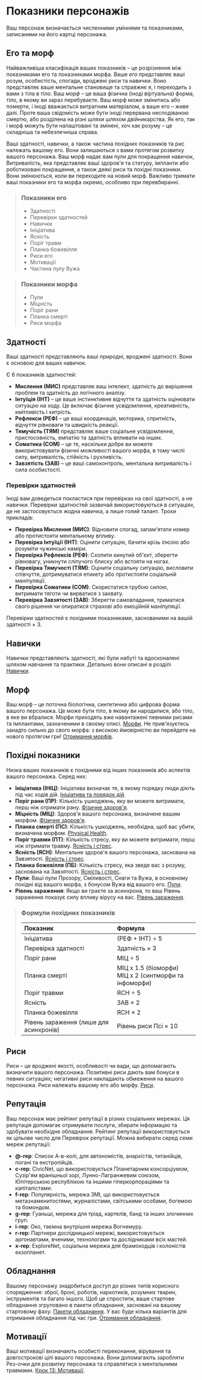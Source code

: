 # Показники персонажів

Ваш персонаж визначається численними уміннями та показниками, записаними на його картці персонажа.

## Его та морф

Найважливіша класифікація ваших показників – це розрізнення між показниками его та показниками морфа. Ваше _его_ представляє ваші розум, особистість, спогади, вроджені риси та навички. Воно представляє ваше ментальне становище та справжнє я, і переходить з вами з тіла в тіло. Ваш _морф_ – це ваша фізична (іноді віртуальна) форма, тіло, в якому ви зараз перебуваєте. Ваш морф може змінитись або померти, і іноді вважається витратним матеріалом, а ваше его – живе далі. Проте ваша свідомість може бути іноді перервана несподіваною смертю, або розділена на різні шляхи шляхом двійникарства. Як его, так і морф можуть бути налаштовані та змінені, хоч хак розуму – це складніша та небезпечніша справа.

Ваші здатності, навички, а також частина похідних показників та рис належать вашому его. Вони залишаються з вами протягом розвитку вашого персонажа. Ваш морф надає вам пули для покращення навичок, Витривалість, яка представляє ваші здоров'я та статуру, імпланти або роботизовані покращення, а також деякі риси та похідні показники. Вони змінюються, коли ви переходите на новий морф. Важливо тримати ваші показники его та морфа окремо, особливо при перевбиранні.

<blockquote>

### Показники его

<div class="two-columns">

- Здатності
- Перевірки здатностей
- Навички
- Ініціатива
- Ясність
- Поріг травм
- Планка божевілля
- Риси его
- Мотивації
- Частина пулу Вужа

</div>

</blockquote>

<blockquote>

### Показники морфа

<div class="two-columns">

- Пули
- Міцність
- Поріг рани
- Планка смерті
- Риси морфа

</div>

</blockquote>

## Здатності

Ваші здатності представляють ваші природні, вроджені здатності. Вони є основою для ваших навичок.

Є 6 показників здатностей:

- **Мислення (МИС)** представляє ваш інтелект, здатність до вирішення проблем та здатність до логічного аналізу.
- **Інтуїція (ІНТ)** – це ваше інстинктивне відчуття та здатність оцінювати ситуацію на ходу. Це включає фізичне усвідомлення, креативність, кмітливість і хитрість.
- **Рефлекси (РЕФ)** – це ваші координація, моторика, спритність, відчуття рівноваги та швидкість реакції.
- **Тямучість (ТЯМ)** представляє ваше соціальне усвідомлення, пристосовність, емпатію та здатність впливати на інших.
- **Соматика (СОМ)** – це те, наскільки добре ви можете використовувати фізичні можливості вашого морфа, в тому числі силу, витривалість, стійкість і рухливість.
- **Завзятість (ЗАВ)** – це ваші самоконтроль, ментальна витривалість і сила особистості.

### Перевірки здатностей

Іноді вам доведеться покластися при перевірках на свої здатності, а не навички. Перевірки здатностей зазвичай використовуються в ситуаціях, де не застосовується жодна навичка, а лише голий талант. Трохи прикладів:

- **Перевірка Мислення (МИС)**: Відновити спогад, запам'ятати номер або протистояти ментальному впливу.
- **Перевірка Інтуїції (ІНТ)**: Оцінити ситуацію, бачити крізь ілюзію або розуміти чужинські наміри.
- **Перевірка Рефлексів (РЕФ)**: Схопити кинутий об'єкт, зберегти рівновагу, уникнути сліпучого блиску або встояти на ногах.
- **Перевірка Тямучості (ТЯМ)**: Оцінити соціальну ситуацію, висловити співчуття, дотримуватися етикету або протистояти соціальній маніпуляції.
- **Перевірка Соматики (СОМ)**: Скористатися грубою силою, витримати тяготи чи вирватися з захвату.
- **Перевірка Завзятості (ЗАВ)**: Зберегти самовладання, триматися свого рішення чи опиратися страхові або емоційній маніпуляції.

Перевірки здатностей є похідними показниками, заснованими на вашій здатності × 3.

## Навички

Навички представляють здатності, які були набуті та вдосконалені шляхом навчання та практики. Детально вони описані в розділі [Навички](../04/18-skills.md).

## Морф

Ваш морф – це поточна біологічна, синтетична або цифрова форма вашого персонажа. Це може бути тіло, в якому ви народилися, або тіло, в яке ви вбралися. Морфи приходять вже навантажені певними рисами та імплантами, зазначеними в своєму описі. [Морфи](../04/21-morphs.md). Не прив'язуєтесь занадто сильно до свого морфа: з високою ймовірністю ви перейдете на нового протягом гри! [Отримання морфів](../15/03-acquiring-morphs.md).

## Похідні показники

Низка ваших показників є похідними від інших показників або аспектів вашого персонажа. Серед них:

- **Ініціатива (ІНІЦ)**: Ініціатива визначає те, в якому порядку люди діють під час ходів дій. [Ініціатива та порядок дій](../03/04-initiative-order-of-actions.md).
- **Поріг рани (ПР)**: Кількість ушкоджень, яку ви можете витримати, перш ніж отримати рану. [Фізичне здоров'я](../12/16-physical-health.md).
- **Міцність (МІЦ)**: Здоров'я вашого персонажа, визначене вашим морфом. [Фізичне здоров'я](../12/16-physical-health.md).
- **Планка смерті (ПС)**: Кількість ушкоджень, необхідна, щоб вас убити, визначена морфом. [Physical Health](../12/16-physical-health.md).
- **Поріг травми (ПТ)**: Кількість стресу, яку ви можете витримати, перш ніж отримати травму. [Ясність і стрес](../12/18-mental-health.md#Ясність-і-стрес).
- **Ясність (ЯСН)**: Ментальне здоров'я вашого персонажа, заснована на Завзятості. [Ясність і стрес](../12/18-mental-health.md#Ясність-і-стрес).
- **Планка божевілля (ПБ)**: Кількість стресу, яка зведе вас з розуму, заснована на Завзятості. [Ясність і стрес](../12/18-mental-health.md#Ясність-і-стрес).
- **Пули**: Ваші пули Прозору, Сміливості, Снаги та Вужа, в основному похідні від вашого морфа, з бонусом Вужа від вашого его. [Пули](../03/05-pools.md).
- **Рівень зараження**: Якщо ви граєте за асинхрона, то ваш Рівень зараження показує силу впливу вірусу на вас. [Рівень зараження](../14/01-psi-overview.md#Рівень-зараження).

<blockquote class="table">

### Формули похідних показників

| Показник                               | Формула                                                    |
| :------------------------------------- | :--------------------------------------------------------- |
| Ініціатива                             | (РЕФ + ІНТ) ÷ 5                                            |
| Перевірка здатності                    | Здатність × 3                                              |
| Поріг рани                             | МІЦ ÷ 5                                                    |
| Планка смерті                          | МІЦ x 1.5 (біоморфи)<br />МІЦ x 2 (синтморфи та інфоморфи) |
| Поріг травми                           | ЯСН ÷ 5                                                    |
| Ясність                                | ЗАВ × 2                                                    |
| Планка божевілля                       | ЯСН × 2                                                    |
| Рівень зараження (лише для асинхронів) | Рівень риси Псі × 10                                       |

</blockquote>

## Риси

Риси – це вроджені якості, особливості чи вади, що допомагають визначити вашого персонажа. Позитивні риси дають вам бонуси в певних ситуаціях; негативні риси накладають обмеження на вашого персонажа. Риси належать вашому его або морфу. [Риси](../04/28-traits.md).

## Репутація

Ваш персонаж має рейтинг репутації в різних соціальних мережах. Ця репутація допомагає отримувати послуги, збирати інформацію та здобувати необхідне обладнання. Рейтинг репутації використовується як цільове число для Перевірок репутації. Можна вибирати серед семи мереж репутації:

- **@-rep**: Список А-в-колі, для автономістів, анархістів, титанійців, погані та екстропійців.
- **c-rep**: CivicNet, що використовується Планетарним консорціумом, Сузір'ям вранішньої зорі, Лунно-Лагранжевим союзом, Юпітерською республікою та іншими гіперкорпораціями та капіталістами.
- **f-rep**: Популярність, мережа ЗМІ, що використовується метазнаменитостями, журналістами, світськими особами, богемою та бомондом.
- **g-rep**: Гуаньші, мережа для тріад, картелів, банд та інших злочинних груп.
- **i-rep**: Око, таємна внутрішня мережа Вогнемуру.
- **r-rep**: Партнери дослідницької мережі, використовується аргонавтами, вченими, технологами та дослідниками всіх мастей.
- **x-rep**: ExploreNet, соціальна мережа для брамоходців і колоністів екзопланет.

## Обладнання

Вашому персонажу знадобиться доступ до різних типів корисного спорядження: зброї, броні, роботів, наркотиків, розумних тварин, інструментів та багато іншого. Щоб це спростити, ваше стартове обладнання згруповано в пакети обладнання, засновані на вашому стартовому фаху. [Пакети обладнання](../04/27-gear-packs.md). У вас буде кілька варіантів для отримання обладнання під час гри. [Отримання обладнання](../16/02-acquiring-gear.md).

## Мотивації

Ваші мотивації визначають особисті переконання, вірування та довгострокові цілі вашого персонажа. Вони допомагають заробляти Рез-очки для розвитку персонажа та справлятися з ментальними травмами. [Крок 13: Мотивації](../04/16-step-13-motivations.md).
